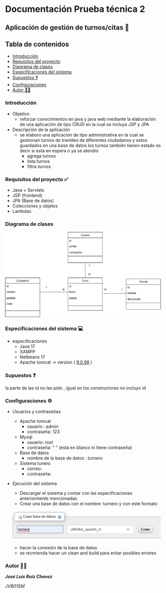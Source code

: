 # Documentación Prueba técnica 2

## Aplicación de gestión de turnos/citas 📑

## Tabla de contenidos
- [Introducción](#Introducción)
- [Requisitos del proyecto ](#Requisitos )
- [Diagrama de clases](#Diagrama )
- [Especificaciones del sistema](#Especificaciones )
- [Supuestos ❓](#Supuestos  )
- [Configuraciones ](#Configuraciones)
- [Autor 👨‍💻](#Autor )

### Introducción

- Objetivo
    - reforzar conocimientos en java y java web mediante la elaboración de una aplicación de tipo CRUD en la cual se incluya JSP y JPA
- Descripción de la aplicación
    - se elaboro una aplicación de tipo administrativa en la cual se gestionan turnos de tramites de diferentes ciudadanos y estos guardados en una base de datos los turnos también tienen estado es decir si esta en espera o ya se atendió
        - agrega turnos
        - lista turnos
        - filtra turnos
        

### Requisitos del proyecto  ✅

- Java + Servlets
- JSP (frontend)
- JPA (Base de datos)
- Colecciones y objetos
- Lambdas

### Diagrama de clases

![Turnero.drawio.png](Turnero.drawio.png)

### Especificaciones del sistema  💻

- especificaciones
    - Java 17
    - XAMPP
    - Netbeans 17
    - Apache tomcat   →  version ( [9.0.98](https://tomcat.apache.org/download-90.cgi#9.0.98) )

### Supuestos ❓

la parte de las id no las pido , igual en los constructores no incluyo id 

### Configuraciones  **⚙️**

- Usuarios y contraseñas
    - Apache tomcat
        - usuario : admin
        - contraseña: 123
    - Mysql
        - usuario: root
        - contraseña: “ ” (esta en blanco ni tiene contraseña)
    - Base de datos
        - nombre de la base de datos :  turnero
    - Sistema tunero
        - correo:
        - contraseña:
- Ejecución del sistema
    - Descargar el sistema y contar con las especificaciones anteriormente mencionadas
    - Crear una base de datos con el nombre: turnero y con este formato
    
    ![imagennnn.png](imagennnn.png)
    
    - hacer la conexión de la base de datos
    - se recmienda hacer un clean and build para evitar posibles errores

### Autor 👨‍💻

***José Luis Ruiz Chavez***   

*JVB01SM*
